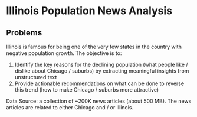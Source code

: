 # Illinois Population News Analysis

## Problems

Illinois is famous for being one of the very few states in the country with negative population growth.
The objective is to:

1. Identify the key reasons for the declining population (what people like / dislike about Chicago / suburbs) by extracting meaningful insights from unstructured text
2. Provide actionable recommendations on what can be done to reverse this trend (how to make Chicago / suburbs more attractive)

Data Source: a collection of ~200K news articles (about 500 MB).  The news articles are related to either Chicago and / or Illinois.
